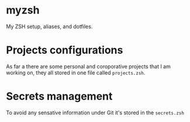 # myzsh

My ZSH setup, aliases, and dotfiles.

# Projects configurations

As far a there are some personal and coroporative projects that I am working on, they all stored in one file called `projects.zsh`.

# Secrets management

To avoid any sensative information under Git it's stored in the `secrets.zsh`
